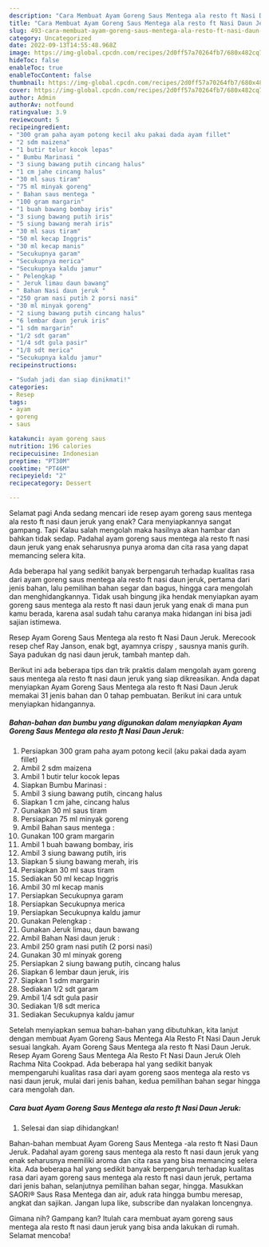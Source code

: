 ```yaml
---
description: "Cara Membuat Ayam Goreng Saus Mentega ala resto ft Nasi Daun Jeruk yang Menggugah Selera, Buat Buka Puasa}"
title: "Cara Membuat Ayam Goreng Saus Mentega ala resto ft Nasi Daun Jeruk yang Menggugah Selera, Buat Buka Puasa}"
slug: 493-cara-membuat-ayam-goreng-saus-mentega-ala-resto-ft-nasi-daun-jeruk-yang-menggugah-selera-buat-buka-puasa
category: Uncategorized
date: 2022-09-13T14:55:48.968Z
image: https://img-global.cpcdn.com/recipes/2d0ff57a70264fb7/680x482cq70/ayam-goreng-saus-mentega-ala-resto-ft-nasi-daun-jeruk-foto-resep-utama.jpg
hideToc: false
enableToc: true
enableTocContent: false
thumbnail: https://img-global.cpcdn.com/recipes/2d0ff57a70264fb7/680x482cq70/ayam-goreng-saus-mentega-ala-resto-ft-nasi-daun-jeruk-foto-resep-utama.jpg
cover: https://img-global.cpcdn.com/recipes/2d0ff57a70264fb7/680x482cq70/ayam-goreng-saus-mentega-ala-resto-ft-nasi-daun-jeruk-foto-resep-utama.jpg
author: Admin
authorAv: notfound
ratingvalue: 3.9
reviewcount: 5
recipeingredient:
- "300 gram paha ayam potong kecil aku pakai dada ayam fillet"
- "2 sdm maizena"
- "1 butir telur kocok lepas"
- " Bumbu Marinasi "
- "3 siung bawang putih cincang halus"
- "1 cm jahe cincang halus"
- "30 ml saus tiram"
- "75 ml minyak goreng"
- " Bahan saus mentega "
- "100 gram margarin"
- "1 buah bawang bombay iris"
- "3 siung bawang putih iris"
- "5 siung bawang merah iris"
- "30 ml saus tiram"
- "50 ml kecap Inggris"
- "30 ml kecap manis"
- "Secukupnya garam"
- "Secukupnya merica"
- "Secukupnya kaldu jamur"
- " Pelengkap "
- " Jeruk limau daun bawang"
- " Bahan Nasi daun jeruk "
- "250 gram nasi putih 2 porsi nasi"
- "30 ml minyak goreng"
- "2 siung bawang putih cincang halus"
- "6 lembar daun jeruk iris"
- "1 sdm margarin"
- "1/2 sdt garam"
- "1/4 sdt gula pasir"
- "1/8 sdt merica"
- "Secukupnya kaldu jamur"
recipeinstructions:

- "Sudah jadi dan siap dinikmati!"
categories:
- Resep
tags:
- ayam
- goreng
- saus

katakunci: ayam goreng saus 
nutrition: 196 calories
recipecuisine: Indonesian
preptime: "PT30M"
cooktime: "PT46M"
recipeyield: "2"
recipecategory: Dessert

---
```



Selamat pagi Anda sedang mencari ide resep ayam goreng saus mentega ala resto ft nasi daun jeruk yang enak? Cara menyiapkannya sangat gampang. Tapi Kalau salah mengolah maka hasilnya akan hambar dan bahkan tidak sedap. Padahal ayam goreng saus mentega ala resto ft nasi daun jeruk yang enak seharusnya punya aroma dan cita rasa yang dapat memancing selera kita.


Ada beberapa hal yang sedikit banyak berpengaruh terhadap kualitas rasa dari ayam goreng saus mentega ala resto ft nasi daun jeruk, pertama dari jenis bahan, lalu pemilihan bahan segar dan bagus, hingga cara mengolah dan menghidangkannya. Tidak usah bingung jika hendak menyiapkan ayam goreng saus mentega ala resto ft nasi daun jeruk yang enak di mana pun kamu berada, karena asal sudah tahu caranya maka hidangan ini bisa jadi sajian istimewa.

Resep Ayam Goreng Saus Mentega ala resto ft Nasi Daun Jeruk. Merecook resep chef Ray Janson, enak bgt, ayamnya crispy , sausnya manis gurih. Saya padukan dg nasi daun jeruk, tambah mantep dah.


Berikut ini ada beberapa tips dan trik praktis dalam mengolah ayam goreng saus mentega ala resto ft nasi daun jeruk yang siap dikreasikan. Anda dapat menyiapkan Ayam Goreng Saus Mentega ala resto ft Nasi Daun Jeruk memakai 31 jenis bahan dan 0 tahap pembuatan. Berikut ini cara untuk menyiapkan hidangannya.

<!--inarticleads1-->

##### Bahan-bahan dan bumbu yang digunakan dalam menyiapkan Ayam Goreng Saus Mentega ala resto ft Nasi Daun Jeruk:

1. Persiapkan 300 gram paha ayam potong kecil (aku pakai dada ayam fillet)
1. Ambil 2 sdm maizena
1. Ambil 1 butir telur kocok lepas
1. Siapkan  Bumbu Marinasi :
1. Ambil 3 siung bawang putih, cincang halus
1. Siapkan 1 cm jahe, cincang halus
1. Gunakan 30 ml saus tiram
1. Persiapkan 75 ml minyak goreng
1. Ambil  Bahan saus mentega :
1. Gunakan 100 gram margarin
1. Ambil 1 buah bawang bombay, iris
1. Ambil 3 siung bawang putih, iris
1. Siapkan 5 siung bawang merah, iris
1. Persiapkan 30 ml saus tiram
1. Sediakan 50 ml kecap Inggris
1. Ambil 30 ml kecap manis
1. Persiapkan Secukupnya garam
1. Persiapkan Secukupnya merica
1. Persiapkan Secukupnya kaldu jamur
1. Gunakan  Pelengkap :
1. Gunakan  Jeruk limau, daun bawang
1. Ambil  Bahan Nasi daun jeruk :
1. Ambil 250 gram nasi putih (2 porsi nasi)
1. Gunakan 30 ml minyak goreng
1. Persiapkan 2 siung bawang putih, cincang halus
1. Siapkan 6 lembar daun jeruk, iris
1. Siapkan 1 sdm margarin
1. Sediakan 1/2 sdt garam
1. Ambil 1/4 sdt gula pasir
1. Sediakan 1/8 sdt merica
1. Sediakan Secukupnya kaldu jamur


Setelah menyiapkan semua bahan-bahan yang dibutuhkan, kita lanjut dengan membuat Ayam Goreng Saus Mentega Ala Resto Ft Nasi Daun Jeruk sesuai langkah. Ayam Goreng Saus Mentega ala resto ft Nasi Daun Jeruk. Resep Ayam Goreng Saus Mentega Ala Resto Ft Nasi Daun Jeruk Oleh Rachma Nita Cookpad. Ada beberapa hal yang sedikit banyak mempengaruhi kualitas rasa dari ayam goreng saos mentega ala resto vs nasi daun jeruk, mulai dari jenis bahan, kedua pemilihan bahan segar hingga cara mengolah dan. 

<!--inarticleads2-->

##### Cara buat Ayam Goreng Saus Mentega ala resto ft Nasi Daun Jeruk:


1. Selesai dan siap dihidangkan!

Bahan-bahan membuat Ayam Goreng Saus Mentega -ala resto ft Nasi Daun Jeruk. Padahal ayam goreng saus mentega ala resto ft nasi daun jeruk yang enak seharusnya memiliki aroma dan cita rasa yang bisa memancing selera kita. Ada beberapa hal yang sedikit banyak berpengaruh terhadap kualitas rasa dari ayam goreng saus mentega ala resto ft nasi daun jeruk, pertama dari jenis bahan, selanjutnya pemilihan bahan segar, hingga. Masukkan SAORI® Saus Rasa Mentega dan air, aduk rata hingga bumbu meresap, angkat dan sajikan. Jangan lupa like, subscribe dan nyalakan loncengnya. 

Gimana nih? Gampang kan? Itulah cara membuat ayam goreng saus mentega ala resto ft nasi daun jeruk yang bisa anda lakukan di rumah. Selamat mencoba!
